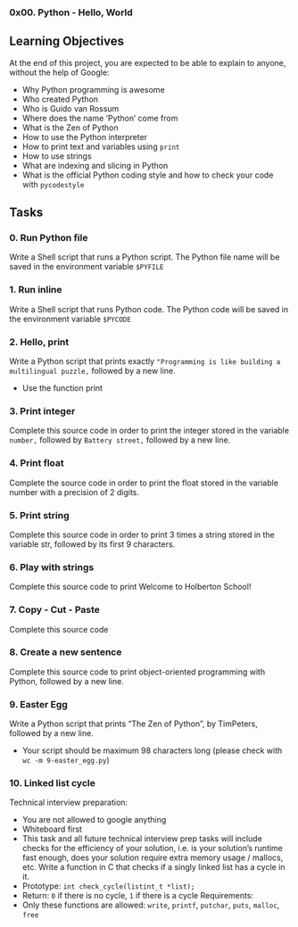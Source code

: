 ### 0x00. Python - Hello, World
## Learning Objectives
At the end of this project, you are expected to be able to explain to anyone, without the help of Google:
* Why Python programming is awesome
* Who created Python
* Who is Guido van Rossum
* Where does the name ‘Python’ come from
* What is the Zen of Python
* How to use the Python interpreter
* How to print text and variables using ```print```
* How to use strings
* What are indexing and slicing in Python
* What is the official Python coding style and how to check your code with ```pycodestyle```
## Tasks
### 0. Run Python file
Write a Shell script that runs a Python script.
The Python file name will be saved in the environment variable ```$PYFILE```
### 1. Run inline
Write a Shell script that runs Python code.
The Python code will be saved in the environment variable ```$PYCODE```
### 2. Hello, print
Write a Python script that prints exactly ```"Programming is like building a multilingual puzzle,``` followed by a new line.
* Use the function print
### 3. Print integer
Complete this source code in order to print the integer stored in the variable ```number,``` followed by ```Battery street,``` followed by a new line.
### 4. Print float
Complete the source code in order to print the float stored in the variable number with a precision of 2 digits.
### 5. Print string
Complete this source code in order to print 3 times a string stored in the variable str, followed by its first 9 characters.
### 6. Play with strings
Complete this source code to print Welcome to Holberton School!
### 7. Copy - Cut - Paste
Complete this source code
### 8. Create a new sentence
Complete this source code to print object-oriented programming with Python, followed by a new line.
### 9. Easter Egg
Write a Python script that prints “The Zen of Python”, by TimPeters, followed by a new line.
* Your script should be maximum 98 characters long (please check with ```wc -m 9-easter_egg.py```)
### 10. Linked list cycle
Technical interview preparation:
* You are not allowed to google anything
* Whiteboard first
* This task and all future technical interview prep tasks will include checks for the efficiency of your solution, i.e. is your solution’s runtime fast enough, does your solution require extra memory usage / mallocs, etc.
Write a function in C that checks if a singly linked list has a cycle in it.
* Prototype: ```int check_cycle(listint_t *list);```
* Return: ```0``` if there is no cycle, ```1``` if there is a cycle
Requirements:
* Only these functions are allowed: ```write```, ```printf```, ```putchar```, ```puts```, ```malloc```, ```free```

